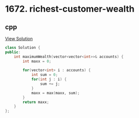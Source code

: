 # 1672. richest-customer-wealth

## cpp

[View Solution](1672-richest-customer-wealth.cpp)


```cpp
class Solution {
public:
    int maximumWealth(vector<vector<int>>& accounts) {
        int maxx = 0;
        
        for(vector<int> i : accounts) {
            int sum = 0;
            for(int j : i) {
                sum += j;
            }
            maxx = max(maxx, sum);
        }
        return maxx;
    }
};
```
